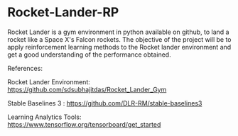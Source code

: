 # Rocket-Lander-RP
Rocket Lander is a gym environment in python available on github, to land a rocket like a Space X's Falcon rockets. The objective of the project will be to apply reinforcement learning methods to the Rocket lander environment and get a good understanding of the performance obtained.


References:

Rocket Lander Environment:
https://github.com/sdsubhajitdas/Rocket_Lander_Gym

Stable Baselines 3 :
https://github.com/DLR-RM/stable-baselines3

Learning Analytics Tools:
https://www.tensorflow.org/tensorboard/get_started
